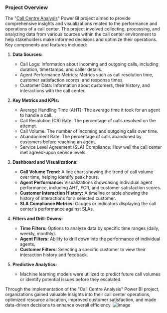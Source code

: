 ### Project Overview
The "[Call Centre Analysis](https://github.com/OLUJUWON-OMOTOBA/Project-3/blob/main/Call%20Centre%20Analysis.pbix)" Power BI project aimed to provide comprehensive insights and visualizations related to the performance and operations of a call center. The project involved collecting, processing, and analyzing data from various sources within the call center environment to help stakeholders make informed decisions and optimize their operations. Key components and features included:

1. **Data Sources:**
   - Call Logs: Information about incoming and outgoing calls, including duration, timestamps, and caller details.
   - Agent Performance Metrics: Metrics such as call resolution time, customer satisfaction scores, and response times.
   - Customer Data: Information about customers, their history, and interactions with the call center.

2. **Key Metrics and KPIs:**
   - Average Handling Time (AHT): The average time it took for an agent to handle a call.
   - Call Resolution (CR) Rate: The percentage of calls resolved on the attempt.
   - Call Volume: The number of incoming and outgoing calls over time.
   - Abandonment Rate: The percentage of calls abandoned by customers before reaching an agent.
   - Service Level Agreement (SLA) Compliance: How well the call center met agreed-upon service levels.

3. **Dashboard and Visualizations:**
   - **Call Volume Trend:** A line chart showing the trend of call volume over time, helping identify peak hours.
   - **Agent Performance:** Visualizations showcasing individual agent performance, including AHT, FCR, and customer satisfaction scores.
   - **Customer Interaction History:** A timeline or table showing the history of interactions for a selected customer.
   - **SLA Compliance Metrics:** Gauges or indicators displaying the call center's performance against SLAs.

4. **Filters and Drill-Downs:**
   - **Time Filters:** Options to analyze data by specific time ranges (daily, weekly, monthly).
   - **Agent Filters:** Ability to drill down into the performance of individual agents.
   - **Customer Filters:** Selecting a specific customer to view their interaction history and feedback.

5. **Predictive Analytics:**
   - Machine learning models were utilized to predict future call volumes or identify potential issues before they escalated.

Through the implementation of the "Call Centre Analysis" Power BI project, organizations gained valuable insights into their call center operations, optimized resource allocation, improved customer satisfaction, and made data-driven decisions to enhance overall efficiency.
![image](https://github.com/OLUJUWON-OMOTOBA/Project-3/assets/134015058/ec4acfd0-7856-4f18-803f-7b443e05d7bd)
